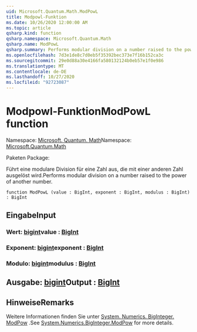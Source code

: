```yaml
---
uid: Microsoft.Quantum.Math.ModPowL
title: Modpowl-Funktion
ms.date: 10/26/2020 12:00:00 AM
ms.topic: article
qsharp.kind: function
qsharp.namespace: Microsoft.Quantum.Math
qsharp.name: ModPowL
qsharp.summary: Performs modular division on a number raised to the power of another number.
ms.openlocfilehash: 7d3e1de8c7d0eb5f35392bec373e7f16b152ca3c
ms.sourcegitcommit: 29e0d88a30e4166fa580132124b0eb57e1f0e986
ms.translationtype: MT
ms.contentlocale: de-DE
ms.lasthandoff: 10/27/2020
ms.locfileid: "92723087"
---
```

# <a name="modpowl-function"></a><span data-ttu-id="16738-102">Modpowl-Funktion</span><span class="sxs-lookup"><span data-stu-id="16738-102">ModPowL function</span></span>

<span data-ttu-id="16738-103">Namespace: [Microsoft. Quantum. Math](xref:Microsoft.Quantum.Math)</span><span class="sxs-lookup"><span data-stu-id="16738-103">Namespace: [Microsoft.Quantum.Math](xref:Microsoft.Quantum.Math)</span></span>

<span data-ttu-id="16738-104">Paketen [](https://nuget.org/packages/)</span><span class="sxs-lookup"><span data-stu-id="16738-104">Package: [](https://nuget.org/packages/)</span></span>


<span data-ttu-id="16738-105">Führt eine modulare Division für eine Zahl aus, die mit einer anderen Zahl ausgelöst wird.</span><span class="sxs-lookup"><span data-stu-id="16738-105">Performs modular division on a number raised to the power of another number.</span></span>

```qsharp
function ModPowL (value : BigInt, exponent : BigInt, modulus : BigInt) : BigInt
```


## <a name="input"></a><span data-ttu-id="16738-106">Eingabe</span><span class="sxs-lookup"><span data-stu-id="16738-106">Input</span></span>

### <a name="value--bigint"></a><span data-ttu-id="16738-107">Wert: [bigint](xref:microsoft.quantum.lang-ref.bigint)</span><span class="sxs-lookup"><span data-stu-id="16738-107">value : [BigInt](xref:microsoft.quantum.lang-ref.bigint)</span></span>




### <a name="exponent--bigint"></a><span data-ttu-id="16738-108">Exponent: [bigint](xref:microsoft.quantum.lang-ref.bigint)</span><span class="sxs-lookup"><span data-stu-id="16738-108">exponent : [BigInt](xref:microsoft.quantum.lang-ref.bigint)</span></span>




### <a name="modulus--bigint"></a><span data-ttu-id="16738-109">Modulo: [bigint](xref:microsoft.quantum.lang-ref.bigint)</span><span class="sxs-lookup"><span data-stu-id="16738-109">modulus : [BigInt](xref:microsoft.quantum.lang-ref.bigint)</span></span>





## <a name="output--bigint"></a><span data-ttu-id="16738-110">Ausgabe: [bigint](xref:microsoft.quantum.lang-ref.bigint)</span><span class="sxs-lookup"><span data-stu-id="16738-110">Output : [BigInt](xref:microsoft.quantum.lang-ref.bigint)</span></span>



## <a name="remarks"></a><span data-ttu-id="16738-111">Hinweise</span><span class="sxs-lookup"><span data-stu-id="16738-111">Remarks</span></span>

<span data-ttu-id="16738-112">Weitere Informationen finden Sie unter [System. Numerics. BigInteger. ModPow](https://docs.microsoft.com/dotnet/api/system.numerics.biginteger.modpow) .</span><span class="sxs-lookup"><span data-stu-id="16738-112">See [System.Numerics.BigInteger.ModPow](https://docs.microsoft.com/dotnet/api/system.numerics.biginteger.modpow) for more details.</span></span>
